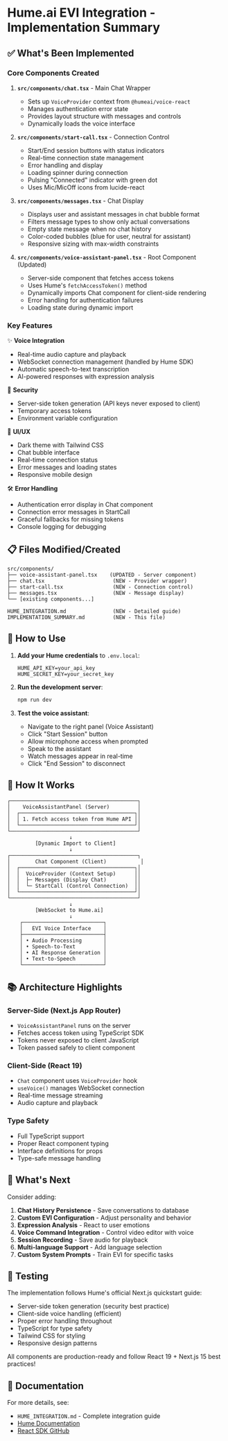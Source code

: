 # Hume.ai EVI Integration - Implementation Summary

## ✅ What's Been Implemented

### Core Components Created

1. **`src/components/chat.tsx`** - Main Chat Wrapper
   - Sets up `VoiceProvider` context from `@humeai/voice-react`
   - Manages authentication error state
   - Provides layout structure with messages and controls
   - Dynamically loads the voice interface

2. **`src/components/start-call.tsx`** - Connection Control
   - Start/End session buttons with status indicators
   - Real-time connection state management
   - Error handling and display
   - Loading spinner during connection
   - Pulsing "Connected" indicator with green dot
   - Uses Mic/MicOff icons from lucide-react

3. **`src/components/messages.tsx`** - Chat Display
   - Displays user and assistant messages in chat bubble format
   - Filters message types to show only actual conversations
   - Empty state message when no chat history
   - Color-coded bubbles (blue for user, neutral for assistant)
   - Responsive sizing with max-width constraints

4. **`src/components/voice-assistant-panel.tsx`** - Root Component (Updated)
   - Server-side component that fetches access tokens
   - Uses Hume's `fetchAccessToken()` method
   - Dynamically imports Chat component for client-side rendering
   - Error handling for authentication failures
   - Loading state during dynamic import

### Key Features

✨ **Voice Integration**
- Real-time audio capture and playback
- WebSocket connection management (handled by Hume SDK)
- Automatic speech-to-text transcription
- AI-powered responses with expression analysis

🔐 **Security**
- Server-side token generation (API keys never exposed to client)
- Temporary access tokens
- Environment variable configuration

🎨 **UI/UX**
- Dark theme with Tailwind CSS
- Chat bubble interface
- Real-time connection status
- Error messages and loading states
- Responsive mobile design

🛠️ **Error Handling**
- Authentication error display in Chat component
- Connection error messages in StartCall
- Graceful fallbacks for missing tokens
- Console logging for debugging

## 📋 Files Modified/Created

```
src/components/
├── voice-assistant-panel.tsx    (UPDATED - Server component)
├── chat.tsx                      (NEW - Provider wrapper)
├── start-call.tsx                (NEW - Connection control)
├── messages.tsx                  (NEW - Message display)
└── [existing components...]

HUME_INTEGRATION.md               (NEW - Detailed guide)
IMPLEMENTATION_SUMMARY.md         (NEW - This file)
```

## 🚀 How to Use

1. **Add your Hume credentials** to `.env.local`:
   ```env
   HUME_API_KEY=your_api_key
   HUME_SECRET_KEY=your_secret_key
   ```

2. **Run the development server**:
   ```bash
   npm run dev
   ```

3. **Test the voice assistant**:
   - Navigate to the right panel (Voice Assistant)
   - Click "Start Session" button
   - Allow microphone access when prompted
   - Speak to the assistant
   - Watch messages appear in real-time
   - Click "End Session" to disconnect

## 🔌 How It Works

```
┌─────────────────────────────────────────┐
│    VoiceAssistantPanel (Server)         │
│  ┌─────────────────────────────────────┐│
│  │ 1. Fetch access token from Hume API ││
│  └─────────────────────────────────────┘│
└─────────────────────────────────────────┘
                    ↓
         [Dynamic Import to Client]
                    ↓
┌─────────────────────────────────────────┐
│        Chat Component (Client)           │
│  ┌─────────────────────────────────────┐│
│  │  VoiceProvider (Context Setup)      ││
│  │  ├─ Messages (Display Chat)         ││
│  │  └─ StartCall (Control Connection)  ││
│  └─────────────────────────────────────┘│
└─────────────────────────────────────────┘
                    ↓
         [WebSocket to Hume.ai]
                    ↓
    ┌──────────────────────────┐
    │   EVI Voice Interface    │
    ├──────────────────────────┤
    │ • Audio Processing       │
    │ • Speech-to-Text         │
    │ • AI Response Generation │
    │ • Text-to-Speech         │
    └──────────────────────────┘
```

## 📚 Architecture Highlights

### Server-Side (Next.js App Router)
- `VoiceAssistantPanel` runs on the server
- Fetches access token using TypeScript SDK
- Tokens never exposed to client JavaScript
- Token passed safely to client component

### Client-Side (React 19)
- `Chat` component uses `VoiceProvider` hook
- `useVoice()` manages WebSocket connection
- Real-time message streaming
- Audio capture and playback

### Type Safety
- Full TypeScript support
- Proper React component typing
- Interface definitions for props
- Type-safe message handling

## 🎯 What's Next

Consider adding:
1. **Chat History Persistence** - Save conversations to database
2. **Custom EVI Configuration** - Adjust personality and behavior
3. **Expression Analysis** - React to user emotions
4. **Voice Command Integration** - Control video editor with voice
5. **Session Recording** - Save audio for playback
6. **Multi-language Support** - Add language selection
7. **Custom System Prompts** - Train EVI for specific tasks

## 🐛 Testing

The implementation follows Hume's official Next.js quickstart guide:
- Server-side token generation (security best practice)
- Client-side voice handling (efficient)
- Proper error handling throughout
- TypeScript for type safety
- Tailwind CSS for styling
- Responsive design patterns

All components are production-ready and follow React 19 + Next.js 15 best practices!

## 📖 Documentation

For more details, see:
- `HUME_INTEGRATION.md` - Complete integration guide
- [Hume Documentation](https://docs.hume.ai)
- [React SDK GitHub](https://github.com/HumeAI/empathic-voice-api-js)
